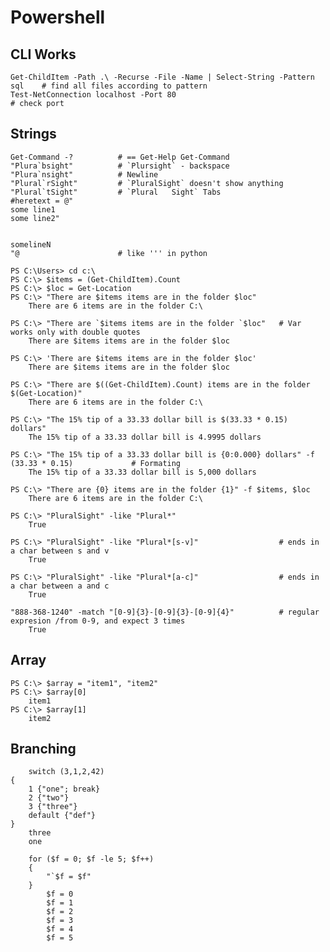 # Powershell

## CLI Works
 	Get-ChildItem -Path .\ -Recurse -File -Name | Select-String -Pattern sql	# find all files according to pattern
	Test-NetConnection localhost -Port 80										# check port



## Strings

	Get-Command -? 			# == Get-Help Get-Command
	"Plura`bsight"			# `Plursight` - backspace
	"Plura`nsight"			# Newline
	"Plural`rSight"			# `PluralSight` doesn't show anything
	"Plural`tSight"			# `Plural	Sight` Tabs
	#heretext = @"
	some line1
	some line2"


	somelineN
	"@ 						# like ''' in python

	PS C:\Users> cd c:\
	PS C:\> $items = (Get-ChildItem).Count
	PS C:\> $loc = Get-Location
	PS C:\> "There are $items items are in the folder $loc"
		There are 6 items are in the folder C:\

	PS C:\> "There are `$items items are in the folder `$loc"	# Var works only with double quotes  	
		There are $items items are in the folder $loc

	PS C:\> 'There are $items items are in the folder $loc'
		There are $items items are in the folder $loc

	PS C:\> "There are $((Get-ChildItem).Count) items are in the folder $(Get-Location)"
		There are 6 items are in the folder C:\

	PS C:\> "The 15% tip of a 33.33 dollar bill is $(33.33 * 0.15) dollars"
		The 15% tip of a 33.33 dollar bill is 4.9995 dollars

	PS C:\> "The 15% tip of a 33.33 dollar bill is {0:0.000} dollars" -f (33.33 * 0.15) 			# Formating
		The 15% tip of a 33.33 dollar bill is 5,000 dollars

	PS C:\> "There are {0} items are in the folder {1}" -f $items, $loc
		There are 6 items are in the folder C:\

	PS C:\> "PluralSight" -like "Plural*"
		True
	
	PS C:\> "PluralSight" -like "Plural*[s-v]"					# ends in a char between s and v
		True

	PS C:\> "PluralSight" -like "Plural*[a-c]"					# ends in a char between a and c
		True

	"888-368-1240" -match "[0-9]{3}-[0-9]{3}-[0-9]{4}"			# regular expresion /from 0-9, and expect 3 times
		True


## Array
	PS C:\> $array = "item1", "item2"
	PS C:\> $array[0]
		item1
	PS C:\> $array[1]
		item2

## Branching
	 	switch (3,1,2,42)
	{
	    1 {"one"; break}
	    2 {"two"}
	    3 {"three"}
	    default {"def"}
	}
		three
		one

		for ($f = 0; $f -le 5; $f++)
		{
		    "`$f = $f"
		}
			$f = 0
			$f = 1
			$f = 2
			$f = 3
			$f = 4
			$f = 5
